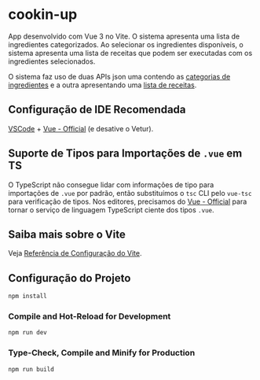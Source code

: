 # cookin-up

App desenvolvido com Vue 3 no Vite. O sistema apresenta uma lista de ingredientes categorizados. Ao selecionar os ingredientes disponíveis, o sistema apresenta uma lista de receitas que podem ser executadas com os ingredientes selecionados.

O sistema faz uso de duas APIs json uma contendo as [categorias de ingredientes](https://gist.githubusercontent.com/eanicomaco/a05a10efe349b95663356fd17e0b9361/raw/29f8ad3dde6746c563481b9ee3ad99adf409df4e/categorias.json) e a outra apresentando uma [lista de receitas](https://gist.githubusercontent.com/eanicomaco/29dcaf960adfdfa4d740d94e774dc22e/raw/92656451221eeb63877fe6ef12c53622d01891d3/receitas.json).

## Configuração de IDE Recomendada

[VSCode](https://code.visualstudio.com/) + [Vue - Official](https://marketplace.visualstudio.com/items?itemName=Vue.volar) (e desative o Vetur).

## Suporte de Tipos para Importações de `.vue` em TS

O TypeScript não consegue lidar com informações de tipo para importações de `.vue` por padrão, então substituímos o `tsc` CLI pelo `vue-tsc` para verificação de tipos. Nos editores, precisamos do [Vue - Official](https://marketplace.visualstudio.com/items?itemName=Vue.volar) para tornar o serviço de linguagem TypeScript ciente dos tipos `.vue`.

## Saiba mais sobre o Vite

Veja [Referência de Configuração do Vite](https://vitejs.dev/config/).

## Configuração do Projeto

```sh
npm install
```

### Compile and Hot-Reload for Development

```sh
npm run dev
```

### Type-Check, Compile and Minify for Production

```sh
npm run build
```